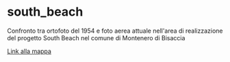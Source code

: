 # south_beach
Confronto tra ortofoto del 1954 e foto aerea attuale nell'area di realizzazione del progetto South Beach nel comune di Montenero di Bisaccia

[Link alla mappa](https://ludovico85.github.io/south_beach/)
